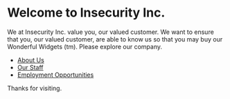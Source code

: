 # Welcome to Insecurity Inc.

We at Insecurity Inc. value you, our valued customer. We want to ensure that you, our valued customer, are able to know us so that you may buy our Wonderful Widgets (tm). Please explore our company.

- [About Us](./about-us.md)
- [Our Staff](./our-staff.md)
- [Employment Opportunities](./employment-opportunities.md)

Thanks for visiting.
